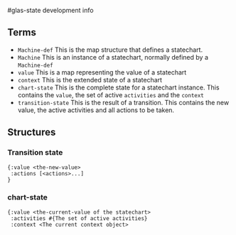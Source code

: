 #glas-state development info

## Terms
* `Machine-def`
    This is the map structure that defines a statechart.
*  `Machine`
    This is an instance of a statechart, normally defined
    by a `Machine-def`
* `value`
    This is a map representing the value of a statechart
* `context`
    This is the extended state of a statechart
* `chart-state`
    This is the complete state for a statechart instance.
    This contains the `value`, the set of active `activities` 
    and the `context`
* `transition-state`
    This is the result of a transition.
    This contains the new value, the active activities and all actions to be taken.
    
        
## Structures
### Transition state
```
{:value <the-new-value>
 :actions [<actions>...]
}
```
### chart-state
```
{:value <the-current-value of the statechart>
 :activities #{The set of active activities}
 :context <The current context object>
```
